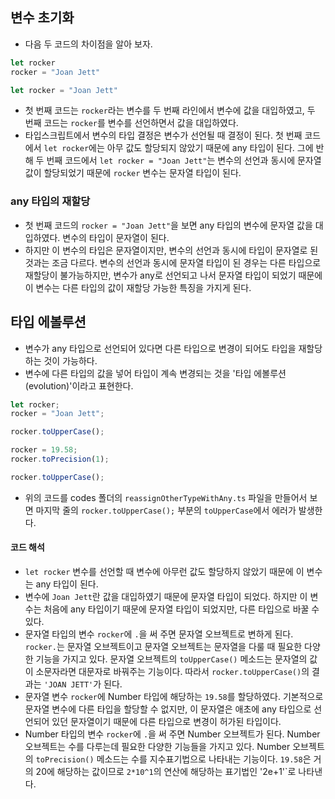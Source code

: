 ## 변수 초기화
- 다음 두 코드의 차이점을 알아 보자.
```ts
let rocker
rocker = "Joan Jett"
```
```ts
let rocker = "Joan Jett"
```
- 첫 번째 코드는 `rocker`라는 변수를 두 번째 라인에서 변수에 값을 대입하였고, 두 번째 코드는 `rocker`를 변수를 선언하면서 값을 대입하였다.
- 타입스크립트에서 변수의 타입 결정은 변수가 선언될 때 결정이 된다. 첫 번째 코드에서 `let rocker`에는 아무 값도 할당되지 않았기 때문에 any 타입이 된다. 그에 반해 두 번째 코드에서 `let rocker = "Joan Jett"`는 변수의 선언과 동시에 문자열 값이 할당되었기 때문에 `rocker` 변수는 문자열 타입이 된다.

### any 타입의 재할당
- 첫 번째 코드의 `rocker = "Joan Jett"`을 보면 any 타입의 변수에 문자열 값을 대입하였다. 변수의 타입이 문자열이 된다.
- 하지만 이 변수의 타입은 문자열이지만, 변수의 선언과 동시에 타입이 문자열로 된 것과는 조금 다르다. 변수의 선언과 동시에 문자열 타입이 된 경우는 다른 타입으로 재할당이 불가능하지만, 변수가 any로 선언되고 나서 문자열 타입이 되었기 때문에 이 변수는 다른 타입의 값이 재할당 가능한 특징을 가지게 된다.

## 타입 에볼루션
- 변수가 any 타입으로 선언되어 있다면 다른 타입으로 변경이 되어도 타입을 재할당하는 것이 가능하다.
- 변수에 다른 타입의 값을 넣어 타입이 계속 변경되는 것을 '타입 에볼루션(evolution)'이라고 표현한다.
```ts
let rocker;
rocker = "Joan Jett";

rocker.toUpperCase();

rocker = 19.58;
rocker.toPrecision(1);

rocker.toUpperCase();
```
- 위의 코드를 codes 폴더의 `reassignOtherTypeWithAny.ts` 파일을 만들어서 보면 마지막 줄의 `rocker.toUpperCase();` 부분의 `toUpperCase`에서 에러가 발생한다.

#### 코드 해석
- `let rocker` 변수를 선언할 때 변수에 아무런 값도 할당하지 않았기 때문에 이 변수는 any 타입이 된다.
- 변수에 `Joan Jett`란 값을 대입하였기 때문에 문자열 타입이 되었다. 하지만 이 변수는 처음에 any 타입이기 때문에 문자열 타입이 되었지만, 다른 타입으로 바꿀 수 있다.
- 문자열 타입의 변수 `rocker`에 `.`을 써 주면 문자열 오브젝트로 변하게 된다. `rocker.`는 문자열 오브젝트이고 문자열 오브젝트는 문자열을 다룰 때 필요한 다양한 기능을 가지고 있다. 문자열 오브젝트의 `toUpperCase()` 메소드는 문자열의 값이 소문자라면 대문자로 바꿔주는 기능이다. 따라서 `rocker.toUpperCase()`의 결과는 `'JOAN JETT'`가 된다.
- 문자열 변수 `rocker`에 Number 타입에 해당하는 `19.58`를 할당하였다. 기본적으로 문자열 변수에 다른 타입을 할당할 수 없지만, 이 문자열은 애초에 any 타입으로 선언되어 있던 문자열이기 때문에 다른 타입으로 변경이 허가된 타입이다.
- Number 타입의 변수 `rocker`에 `.`을 써 주면 Number 오브젝트가 된다. Number 오브젝트는 수를 다루는데 필요한 다양한 기능들을 가지고 있다. Number 오브젝트의 `toPrecision()` 메소드는 수를 지수표기법으로 나타내는 기능이다. `19.58`은 거의 20에 해당하는 값이므로 `2*10^1`의 연산에 해당하는 표기법인 '2e+1'`로 나타낸다.


